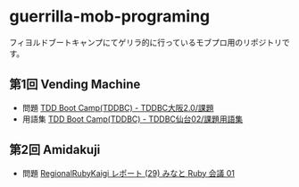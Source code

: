 # guerrilla-mob-programing

フィヨルドブートキャンプにてゲリラ的に行っているモブプロ用のリポジトリです。

## 第1回 Vending Machine
- 問題
[TDD Boot Camp\(TDDBC\) \- TDDBC大阪2\.0/課題](http://devtesting.jp/tddbc/?TDDBC%E5%A4%A7%E9%98%AA2.0%2F%E8%AA%B2%E9%A1%8C)
- 用語集
[TDD Boot Camp\(TDDBC\) \- TDDBC仙台02/課題用語集](http://devtesting.jp/tddbc/?TDDBC%E4%BB%99%E5%8F%B002%2F%E8%AA%B2%E9%A1%8C%E7%94%A8%E8%AA%9E%E9%9B%86)

## 第2回 Amidakuji
- 問題
[RegionalRubyKaigi レポート \(29\) みなと Ruby 会議 01](https://magazine.rubyist.net/articles/0039/0039-MinatoRubyKaigi01Report.html)
